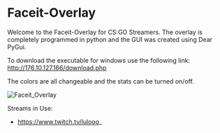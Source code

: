# Faceit-Overlay

Welcome to the Faceit-Overlay for CS:GO Streamers.
The overlay is completely programmed in python and the GUI was created using Dear PyGui.

To download the executable for windows use the following link:
http://176.10.127.166/download.php

The colors are all changeable and the stats can be turned on/off.

![Faceit_Overlay](https://user-images.githubusercontent.com/52736876/114074235-75012580-98a4-11eb-8d27-f99e729ba70c.gif)



Streams in Use:
- https://www.twitch.tv/lulooo_
